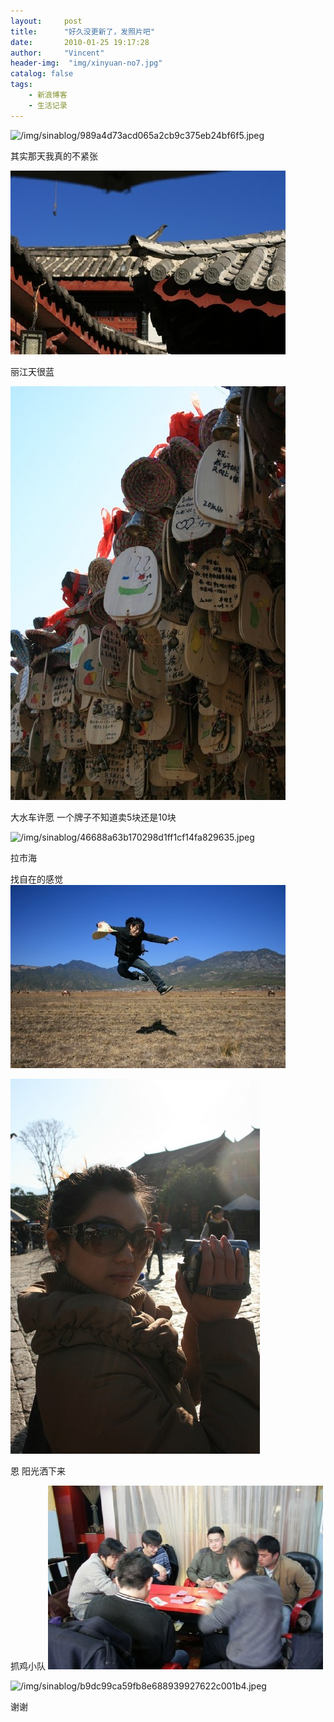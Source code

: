 ```yaml
---
layout:     post
title:      "好久没更新了，发照片吧"
date:       2010-01-25 19:17:28
author:     "Vincent"
header-img:  "img/xinyuan-no7.jpg"
catalog: false
tags:
    - 新浪博客
    - 生活记录
---
```




![/img/sinablog/989a4d73acd065a2cb9c375eb24bf6f5.jpeg](/img/sinablog/989a4d73acd065a2cb9c375eb24bf6f5.jpeg)

其实那天我真的不紧张



![/img/sinablog/87e83de78afed584c8d1d66bd7746f7f.jpeg](/img/sinablog/87e83de78afed584c8d1d66bd7746f7f.jpeg)


丽江天很蓝

![/img/sinablog/1ce8abd62ebb3dd02a5e81f1b564ad8f.jpeg](/img/sinablog/1ce8abd62ebb3dd02a5e81f1b564ad8f.jpeg)


大水车许愿 一个牌子不知道卖5块还是10块


![/img/sinablog/46688a63b170298d1ff1cf14fa829635.jpeg](/img/sinablog/46688a63b170298d1ff1cf14fa829635.jpeg)


拉市海


找自在的感觉
![/img/sinablog/40cf21b139e56357be5a2b29b8ae182b.jpeg](/img/sinablog/40cf21b139e56357be5a2b29b8ae182b.jpeg)


![/img/sinablog/0216d70b119fb7ad6d41962df2dd3227.jpeg](/img/sinablog/0216d70b119fb7ad6d41962df2dd3227.jpeg)

恩 阳光洒下来


抓鸡小队
![/img/sinablog/775d9b95836ccb16dbcaa284cd9def72.jpeg](/img/sinablog/775d9b95836ccb16dbcaa284cd9def72.jpeg)

![/img/sinablog/b9dc99ca59fb8e688939927622c001b4.jpeg](/img/sinablog/b9dc99ca59fb8e688939927622c001b4.jpeg)

谢谢




